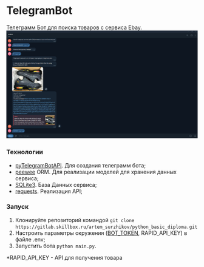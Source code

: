 # TelegramBot
Телеграмм Бот для поиска товаров с сервиса Ebay.
![img.png](img.png)

### Технологии

- [pyTelegramBotAPI](https://pytba.readthedocs.io/en/latest/). Для создания телеграмм бота;
- [peewee](https://docs.peewee-orm.com/en/latest/) ORM. Для реализации моделей для хранения данных сервиса;
- [SQLite3](https://www.sqlite.org/). База Данных сервиса;
- [requests](https://www.sqlite.org/). Реализация API;

### Запуск

1. Клонируйте репозиторий
   командой ```git clone https://gitlab.skillbox.ru/artem_surzhikov/python_basic_diploma.git```
2. Настроить параметры окружения ([BOT_TOKEN](https://core.telegram.org/bots/tutorial), RAPID_API_KEY) в файле .env;
3. Запустить бота ```python main.py```.

*RAPID_API_KEY - API для получения товара